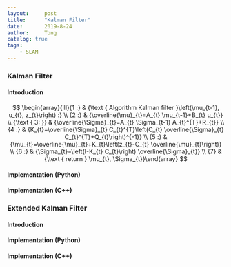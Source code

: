 ```yaml
---
layout:     post
title:      "Kalman Filter"
date:       2019-8-24
author:     Tong
catalog: true
tags:
    - SLAM
---
```


### Kalman Filter

#### Introduction

$$
\begin{array}{lll}{1 :} & {\text { Algorithm Kalman filter }\left(\mu_{t-1}, u_{t}, z_{t}\right) :} \\ {2 :} & {\overline{\mu}_{t}=A_{t} \mu_{t-1}+B_{t} u_{t}} \\ {\text { 3: }} & {\overline{\Sigma}_{t}=A_{t} \Sigma_{t-1} A_{t}^{T}+R_{t}} \\ {4 :} & {K_{t}=\overline{\Sigma}_{t} C_{t}^{T}\left(C_{t} \overline{\Sigma}_{t} C_{t}^{T}+Q_{t}\right)^{-1}} \\ {5 :} & {\mu_{t}=\overline{\mu}_{t}+K_{t}\left(z_{t}-C_{t} \overline{\mu}_{t}\right)} \\ {6 :} & {\Sigma_{t}=\left(I-K_{t} C_{t}\right) \overline{\Sigma}_{t}} \\ {7} & {\text { return } \mu_{t}, \Sigma_{t}}\end{array}
$$

#### Implementation (Python)

#### Implementation (C++)


### Extended Kalman Filter

#### Introduction

#### Implementation (Python)

#### Implementation (C++)
